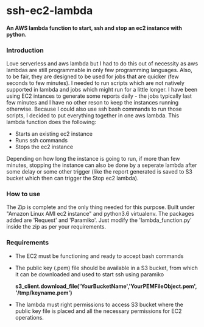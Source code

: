 # ssh-ec2-lambda
#### An AWS lambda function to start, ssh and stop an ec2 instance with python.


### Introduction
Love serverless and aws lambda but I had to do this out of necessity as aws lambdas are still programmable in only few programming languages. Also, to be fair, they are designed to be used for jobs that are quicker (few seconds to few minutes). I needed to run scripts which are not natively supported in lambda and jobs which might run for a little longer. I have been using EC2 intances to generate some reports daily - the jobs typically last few minutes and I have no other reson to keep the instances running otherwise. Because I could also use ssh bash commands to run those scripts, I decided to put everything together in one aws lambda. This lambda function does the following:

* Starts an existing ec2 instance
* Runs ssh commands 
* Stops the ec2 instance 

Depending on how long the instance is going to run, if more than few minutes, stopping the instance can also be done by a seperate lambda after some delay or some other trigger (like the report generated is saved to S3 bucket which then can trigger the Stop ec2 lambda).


### How to use
The Zip is complete and the only thing needed for this purpose. Built under "Amazon Linux AMI ec2 instance" and python3.6 virtualenv. The packages added are 'Request' and 'Paramiko'. Just modify the 'lambda_function.py' inside the zip as per your requirements.


### Requirements
* The EC2 must be functioning and ready to accept bash commands
* The public key (.pem) file should be available in a S3 bucket, from which it can be downloaded and used to start ssh using paramiko

    <b>s3_client.download_file('YourBucketName','YourPEMFileObject.pem', '/tmp/keyname.pem')</b>
* The lambda must right permissions to access S3 bucket where the public key file is placed and all the necessary permissions for EC2 operations.

